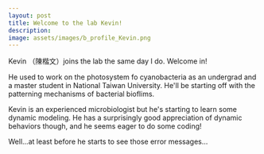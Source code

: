 ```yaml
---
layout: post
title: Welcome to the lab Kevin!
description:
image: assets/images/b_profile_Kevin.png
---
```


Kevin （陳楷文）joins the lab the same day I do. Welcome in!

He used to work on the photosystem fo cyanobacteria as an undergrad and a master student in National Taiwan University. He'll be starting off with the patterning mechanisms of bacterial bioflims.

Kevin is an experienced microbiologist but he's starting to learn some dynamic modeling. He has a surprisingly good appreciation of dynamic behaviors though, and he seems eager to do some coding! 

Well...at least before he starts to see those error messages...